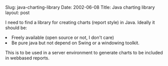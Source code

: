 Slug: java-charting-library
Date: 2002-06-08
Title: Java charting library
layout: post

I need to find a library for creating charts (report style) in Java. Ideally it should be:

<li>Freely available (open source or not, I don&#39;t care)</li>
<li>Be pure java but not depend on Swing or a windowing toolkit.</li>

This is to be used in a server environment to generate charts to be included in webbased reports.
